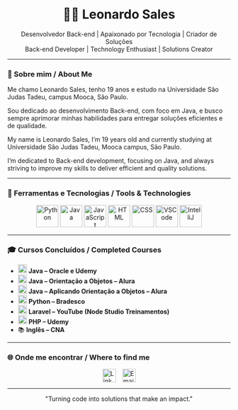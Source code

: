 <h1 align="center">👨‍💻 Leonardo Sales</h1>

<p align="center">
Desenvolvedor Back-end | Apaixonado por Tecnologia | Criador de Soluções<br/>
Back-end Developer | Technology Enthusiast | Solutions Creator
</p>

---

### 🚀 Sobre mim / About Me

Me chamo Leonardo Sales, tenho 19 anos e estudo na Universidade São Judas Tadeu, campus Mooca, São Paulo.

Sou dedicado ao desenvolvimento Back-end, com foco em Java, e busco sempre aprimorar minhas habilidades para entregar soluções eficientes e de qualidade.

My name is Leonardo Sales, I’m 19 years old and currently studying at Universidade São Judas Tadeu, Mooca campus, São Paulo.

I’m dedicated to Back-end development, focusing on Java, and always striving to improve my skills to deliver efficient and quality solutions.

---

### 🔧 Ferramentas e Tecnologias / Tools & Technologies

<div align="center">
  <img src="https://cdn.jsdelivr.net/gh/devicons/devicon/icons/python/python-original.svg" width="50" alt="Python"/>
  <img src="https://cdn.jsdelivr.net/gh/devicons/devicon/icons/java/java-original.svg" width="50" alt="Java"/>
  <img src="https://cdn.jsdelivr.net/gh/devicons/devicon/icons/javascript/javascript-original.svg" width="50" alt="JavaScript"/>
  <img src="https://cdn.jsdelivr.net/gh/devicons/devicon/icons/html5/html5-original.svg" width="50" alt="HTML"/>
  <img src="https://cdn.jsdelivr.net/gh/devicons/devicon/icons/css3/css3-original.svg" width="50" alt="CSS"/>
  <img src="https://cdn.jsdelivr.net/gh/devicons/devicon/icons/vscode/vscode-original.svg" width="50" alt="VSCode"/>
  <img src="https://cdn.jsdelivr.net/gh/devicons/devicon/icons/intellij/intellij-original.svg" width="50" alt="IntelliJ"/>
</div>

---

### 🎓 Cursos Concluídos / Completed Courses

- <img src="https://cdn.jsdelivr.net/gh/devicons/devicon/icons/java/java-original.svg" width="20"/> **Java – Oracle e Udemy**  
- <img src="https://cdn.jsdelivr.net/gh/devicons/devicon/icons/java/java-original.svg" width="20"/> **Java – Orientação a Objetos – Alura**  
- <img src="https://cdn.jsdelivr.net/gh/devicons/devicon/icons/java/java-original.svg" width="20"/> **Java – Aplicando Orientação a Objetos – Alura**  
- <img src="https://cdn.jsdelivr.net/gh/devicons/devicon/icons/python/python-original.svg" width="20"/> **Python – Bradesco**  
- <img src="https://cdn.jsdelivr.net/gh/devicons/devicon/icons/php/php-original.svg" width="20"/> **Laravel – YouTube (Node Studio Treinamentos)**  
- <img src="https://cdn.jsdelivr.net/gh/devicons/devicon/icons/php/php-original.svg" width="20"/> **PHP – Udemy**  
- 📚 **Inglês – CNA**

---

### 🌐 Onde me encontrar / Where to find me

<div style="display: flex; justify-content: center; gap: 15px; align-items: center;">
  <a href="https://www.linkedin.com/in/salesleo/" target="_blank">
    <img src="https://cdn.jsdelivr.net/gh/devicons/devicon/icons/linkedin/linkedin-original.svg" width="30" alt="LinkedIn"/>
  </a>
  <a href="leosaleszz0407@gmail.com" target="_blank">
    <img src="https://cdn.jsdelivr.net/gh/devicons/devicon/icons/google/google-original.svg" width="30" alt="Email"/>
  </a>
</div>


---

<p align="center">
"Turning code into solutions that make an impact."
</p>
